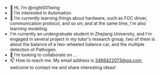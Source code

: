 - 👋 Hi, I’m @night001wing
- 👀 I’m interested in Automation
- 🌱 I’m currently learning things about hardware, such as FOC driver, communication protocol, and so on; and at the same time, I'm also learning modeling.
- I'm currently an undergratuate student in Zhejiang University, and I'm engaged in several project in my tutor's research group, two of them is about the
balance of a two-wheeled balance car, and the multiple detection of Pathogen.
- 💞️ I’m looking to collaborate on ...
- 📫 How to reach me. My email address is 3466422073@qq.com, welcome to contact me and share interesting ideas!

<!---
night001wing/night001wing is a ✨ special ✨ repository because its `README.md` (this file) appears on your GitHub profile.
You can click the Preview link to take a look at your changes.
--->
